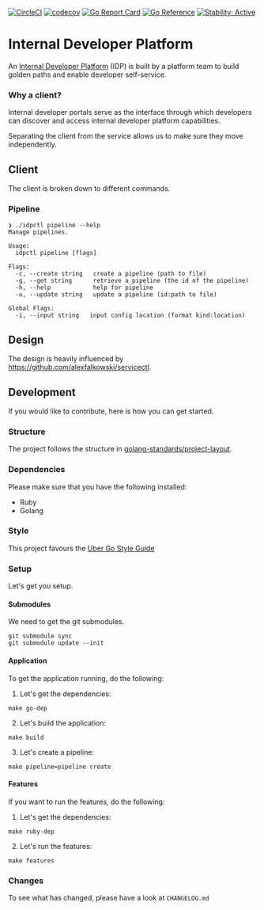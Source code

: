 [![CircleCI](https://circleci.com/gh/alexfalkowski/idpctl.svg?style=svg)](https://circleci.com/gh/alexfalkowski/idpctl)
[![codecov](https://codecov.io/gh/alexfalkowski/idpctl/graph/badge.svg?token=QSRFU8VNST)](https://codecov.io/gh/alexfalkowski/idpctl)
[![Go Report Card](https://goreportcard.com/badge/github.com/alexfalkowski/idpctl)](https://goreportcard.com/report/github.com/alexfalkowski/idpctl)
[![Go Reference](https://pkg.go.dev/badge/github.com/alexfalkowski/idpctl.svg)](https://pkg.go.dev/github.com/alexfalkowski/idpctl)
[![Stability: Active](https://masterminds.github.io/stability/active.svg)](https://masterminds.github.io/stability/active.html)


# Internal Developer Platform

An [Internal Developer Platform](https://internaldeveloperplatform.org/what-is-an-internal-developer-platform/) (IDP) is built by a platform team to build golden paths and enable developer self-service.

### Why a client?

Internal developer portals serve as the interface through which developers can discover and access internal developer platform capabilities.

Separating the client from the service allows us to make sure they move independently.

## Client

The client is broken down to different commands.

### Pipeline

```shell
❯ ./idpctl pipeline --help
Manage pipelines.

Usage:
  idpctl pipeline [flags]

Flags:
  -c, --create string   create a pipeline (path to file)
  -g, --get string      retrieve a pipeline (the id of the pipeline)
  -h, --help            help for pipeline
  -u, --update string   update a pipeline (id:path to file)

Global Flags:
  -i, --input string   input config location (format kind:location)

```

## Design

The design is heavily influenced by https://github.com/alexfalkowski/servicectl.

## Development

If you would like to contribute, here is how you can get started.

### Structure

The project follows the structure in [golang-standards/project-layout](https://github.com/golang-standards/project-layout).

### Dependencies

Please make sure that you have the following installed:
- Ruby
- Golang

### Style

This project favours the [Uber Go Style Guide](https://github.com/uber-go/guide/blob/master/style.md)

### Setup

Let's get you setup.

#### Submodules

We need to get the git submodules.

```shell
git submodule sync
git submodule update --init
```

#### Application

To get the application running, do the following:

1. Let's get the dependencies:
```shell
make go-dep
```
2. Let's build the application:
```shell
make build
```
3. Let's create a pipeline:
```shell
make pipeline=pipeline create
```

#### Features

If you want to run the features, do the following:

1. Let's get the dependencies:
```shell
make ruby-dep
```
2. Let's run the features:
```shell
make features
```


### Changes

To see what has changed, please have a look at `CHANGELOG.md`
